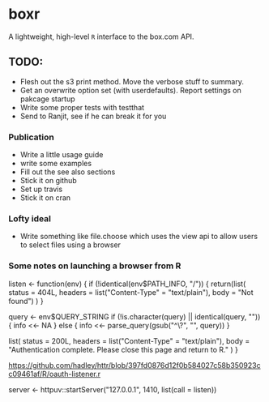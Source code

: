 # boxr
A lightweight, high-level `R` interface to the box.com API.


## TODO:
* Flesh out the s3 print method. Move the verbose stuff to summary.
* Get an overwrite option set (with userdefaults). Report settings on pakcage
startup
* Write some proper tests with testthat
* Send to Ranjit, see if he can break it for you

### Publication
* Write a little usage guide
* write some examples
* Fill out the see also sections
* Stick it on github
* Set up travis
* Stick it on cran

### Lofty ideal
* Write something like file.choose which uses the view api to allow users to 
select files using a browser

### Some notes on launching a browser from R
listen <- function(env) {
  if (!identical(env$PATH_INFO, "/")) {
    return(list(
      status = 404L,
      headers = list("Content-Type" = "text/plain"),
      body = "Not found")
    )
  }
  
  query <- env$QUERY_STRING
  if (!is.character(query) || identical(query, "")) {
    info <<- NA
  } else {
    info <<- parse_query(gsub("^\\?", "", query))
  }
  
  list(
    status = 200L,
    headers = list("Content-Type" = "text/plain"),
    body = "Authentication complete. Please close this page and return to R."
  )
}


https://github.com/hadley/httr/blob/397fd0876d12f0b584027c58b350923cc09461af/R/oauth-listener.r

server <- httpuv::startServer("127.0.0.1", 1410, list(call = listen))